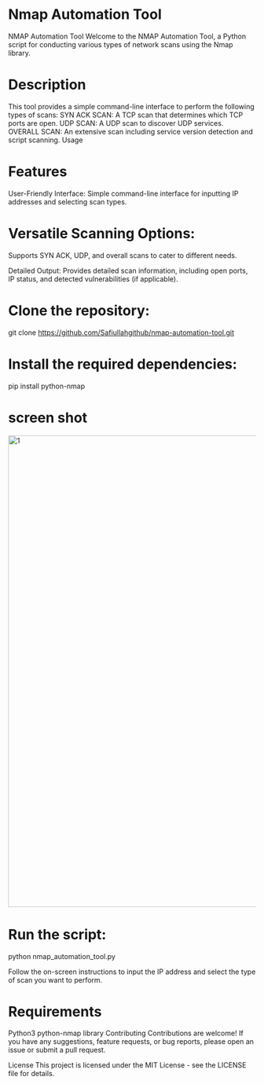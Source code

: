 # Nmap Automation Tool

NMAP Automation Tool
Welcome to the NMAP Automation Tool, a Python script for conducting various types of network scans using the Nmap library.

# Description

This tool provides a simple command-line interface to perform the following types of scans:
SYN ACK SCAN: A TCP scan that determines which TCP ports are open.
UDP SCAN: A UDP scan to discover UDP services.
OVERALL SCAN: An extensive scan including service version detection and script scanning.
Usage

# Features
User-Friendly Interface: 
Simple command-line interface for inputting IP addresses and selecting scan types.

# Versatile Scanning Options:
Supports SYN ACK, UDP, and overall scans to cater to different needs.

Detailed Output:
Provides detailed scan information, including open ports, IP status, and detected vulnerabilities (if applicable).

# Clone the repository:
git clone https://github.com/Safiullahgithub/nmap-automation-tool.git

# Install the required dependencies:
 pip install python-nmap

 # screen shot
<img width="960" alt="1" src="https://github.com/Safiullahgithub/Python--Automation-Cybersecurity-Project/assets/141447767/ed8b354d-bd82-48bb-b8cb-d396e6175631">




# Run the script:
python nmap_automation_tool.py


Follow the on-screen instructions to input the IP address and select the type of scan you want to perform.

# Requirements

Python3 
python-nmap library
Contributing
Contributions are welcome! If you have any suggestions, feature requests, or bug reports, please open an issue or submit a pull request.

License
This project is licensed under the MIT License - see the LICENSE file for details.

